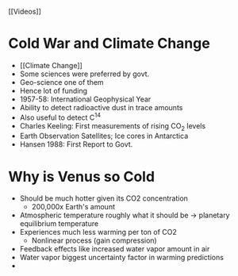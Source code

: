 [[Videos]]
# Cold War and Climate Change
- [[Climate Change]]
- Some sciences were preferred by govt.
- Geo-science one of them
- Hence lot of funding
- 1957-58: International Geophysical Year
- Ability to detect radioactive dust in trace amounts
- Also useful to detect C$^{14}$
- Charles Keeling: First measurements of rising CO$_2$ levels
- Earth Observation Satellites; Ice cores in Antarctica
- Hansen 1988: First Report to Govt.

# Why is Venus so Cold
- Should be much hotter given its CO2 concentration
	- 200,000x Earth's amount
- Atmospheric temperature roughly what it should be -> planetary equilibrium temperature
- Experiences much less warming per ton of CO2
	- Nonlinear process (gain compression)
- Feedback effects like increased water vapor amount in air
- Water vapor biggest uncertainty factor in warming predictions
- 
